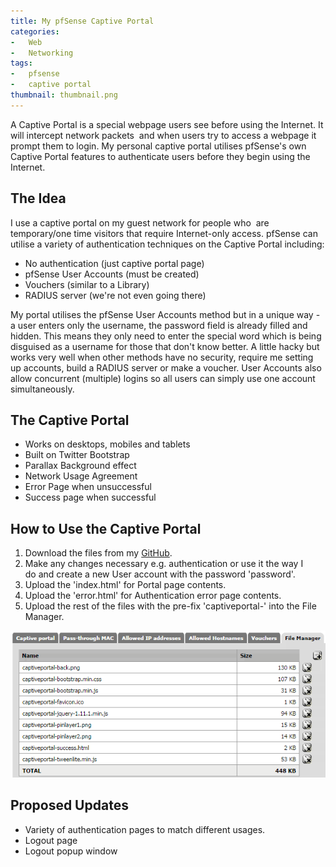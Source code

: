 ```yaml
---
title: My pfSense Captive Portal
categories:
-   Web
-   Networking
tags:
-   pfsense
-   captive portal
thumbnail: thumbnail.png
---
```


A Captive Portal is a special webpage users see before using the Internet. It will intercept network packets  and when users try to access a webpage it prompt them to login. My personal captive portal utilises pfSense's own Captive Portal features to authenticate users before they begin using the Internet.

<!-- more -->

## The Idea

I use a captive portal on my guest network for people who  are temporary/one time visitors that require Internet-only access. pfSense can utilise a variety of authentication techniques on the Captive Portal including:

*   No authentication (just captive portal page)
*   pfSense User Accounts (must be created)
*   Vouchers (similar to a Library)
*   RADIUS server (we're not even going there)

My portal utilises the pfSense User Accounts method but in a unique way - a user enters only the username, the password field is already filled and hidden. This means they only need to enter the special word which is being disguised as a username for those that don't know better. A little hacky but works very well when other methods have no security, require me setting up accounts, build a RADIUS server or make a voucher. User Accounts also allow concurrent (multiple) logins so all users can simply use one account simultaneously.

## The Captive Portal

*   Works on desktops, mobiles and tablets
*   Built on Twitter Bootstrap
*   Parallax Background effect
*   Network Usage Agreement
*   Error Page when unsuccessful
*   Success page when successful

## How to Use the Captive Portal

1.  Download the files from my [GitHub](https://github.com/calvinbui/pfsense-captive-portal).
2.  Make any changes necessary e.g. authentication or use it the way I do and create a new User account with the password 'password'.
3.  Upload the 'index.html' for Portal page contents.
4.  Upload the 'error.html' for Authentication error page contents.
5.  Upload the rest of the files with the pre-fix 'captiveportal-' into the File Manager. 

[![captive portal file manager](capture2.png)](capture2.png)

## Proposed Updates

*   Variety of authentication pages to match different usages.
*   Logout page
*   Logout popup window
